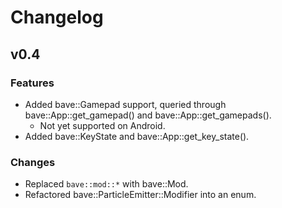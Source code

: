 # Changelog

## v0.4

### Features

- Added bave::Gamepad support, queried through bave::App::get_gamepad() and bave::App::get_gamepads().
  - Not yet supported on Android.
- Added bave::KeyState and bave::App::get_key_state().

### Changes

- Replaced `bave::mod::*` with bave::Mod.
- Refactored bave::ParticleEmitter::Modifier into an enum.
